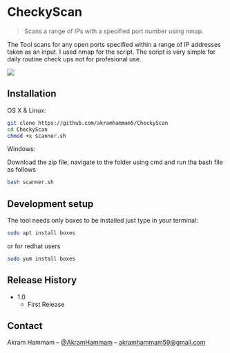# CheckyScan
> Scans a range of IPs with a specified port number using nmap.


The Tool scans for any open ports specified within a range of IP addresses taken as an input. I used nmap for the script. The script is very simple for daily routine check ups not for profesional use. 

![](header.png)

## Installation

OS X & Linux:

```sh
git clone https://github.com/akramhammam5/CheckyScan
cd CheckyScan
chmod +x scanner.sh
```

Windows:

Download the zip file, navigate to the folder using cmd and run tha bash file as follows

```sh
bash scanner.sh
```

## Development setup

The tool needs only boxes to be installed just type in your terminal: 

```sh
sudo apt install boxes
```
or for redhat users
```sh
sudo yum install boxes
```


## Release History

* 1.0
    * First Release

## Contact

Akram Hammam – [@AkramHammam](https://twitter.com/dbader_org) – akramhammam59@gmail.com



 
